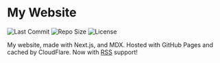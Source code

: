 # My Website

![Last Commit](https://img.shields.io/github/last-commit/Reboot-Codes/website) ![Repo Size](https://img.shields.io/github/languages/code-size/Reboot-Codes/website?color=brightgreen) ![License](https://img.shields.io/github/license/Reboot-Codes/website?color=brightgreen)

My website, made with Next.js, and MDX. Hosted with GitHub Pages and cached by CloudFlare. Now with [RSS](https://reboot-codes.com/feed.rss) support!
